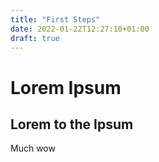 ```yaml
---
title: "First Steps"
date: 2022-01-22T12:27:10+01:00
draft: true
---
```



# Lorem Ipsum

## Lorem to the Ipsum

Much wow